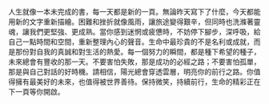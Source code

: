 人生就像一本未完成的書，每一天都是新的一頁。無論昨天寫下了什麼，今天都能用新的文字重新描繪。困難和挫折就像風雨，讓旅途變得艱辛，但同時也洗滌著靈魂，讓我們更堅強、更成熟。當你感到迷惘或疲憊時，不妨停下腳步，深呼吸，給自己一點時間和空間，重新整理內心的聲音。生命中最珍貴的不是名利或成就，而是那份對自我的真誠和對生活的熱愛。每一個努力的瞬間，都是種下希望的種子，未來總會有豐收的那一天。不要害怕失敗，那是成功的必經之路；不要害怕孤單，那是與自己對話的好時機。請相信，陽光總會穿透雲層，明亮你的前行之路。你值得擁有最美好的未來，也值得被世界善待。保持微笑，持續前行，生命的精彩正在下一頁等你開啟。